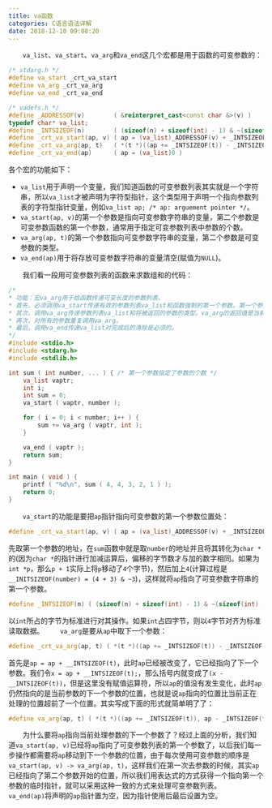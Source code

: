 ```yaml
---
title: va函数
categories: C语言语法详解
date: 2018-12-10 09:08:20
---
```

&emsp;&emsp;`va_list`、`va_start`、`va_arg`和`va_end`这几个宏都是用于函数的可变参数的：<!--more-->

``` cpp
/* stdarg.h */
#define va_start _crt_va_start
#define va_arg _crt_va_arg
#define va_end _crt_va_end

/* vadefs.h */
#define _ADDRESSOF(v)        ( &reinterpret_cast<const char &>(v) )
typedef char* va_list;
#define _INTSIZEOF(n)        ( (sizeof(n) + sizeof(int) - 1) & ~(sizeof(int) - 1) )
#define _crt_va_start(ap, v) ( ap = (va_list)_ADDRESSOF(v) + _INTSIZEOF(v) )
#define _crt_va_arg(ap, t)   ( *(t *)((ap += _INTSIZEOF(t)) - _INTSIZEOF(t)) )
#define _crt_va_end(ap)      ( ap = (va_list)0 )
```

各个宏的功能如下：

- `va_list`用于声明一个变量，我们知道函数的可变参数列表其实就是一个字符串，所以`va_list`才被声明为字符型指针，这个类型用于声明一个指向参数列表的字符型指针变量，例如`va_list ap; /* ap: arguement pointer */`。
- `va_start(ap, v)`的第一个参数是指向可变参数字符串的变量，第二个参数是可变参数函数的第一个参数，通常用于指定可变参数列表中参数的个数。
- `va_arg(ap, t)`的第一个参数指向可变参数字符串的变量，第二个参数是可变参数的类型。
- `va_end(ap)`用于将存放可变参数字符串的变量清空(赋值为`NULL`)。

&emsp;&emsp;我们看一段用可变参数列表的函数来求数组和的代码：

``` cpp
/*
* 功能：宏va_arg用于给函数传递可变长度的参数列表。
* 首先，必须调用va_start传递有效的参数列表va_list和函数强制的第一个参数。第一个参数代表将要传递的参数的个数。
* 其次，调用va_arg传递参数列表va_list和将被返回的参数的类型。va_arg的返回值是当前的参数。
* 再次，对所有的参数重复调用va_arg。
* 最后，调用va_end传递va_list对完成后的清除是必须的。
*/
#include <stdio.h>
#include <stdarg.h>
#include <stdlib.h>

int sum ( int number, ... ) { /* 第一个参数指定了参数的个数 */
    va_list vaptr;
    int i;
    int sum = 0;
    va_start ( vaptr, number );

    for ( i = 0; i < number; i++ ) {
        sum += va_arg ( vaptr, int );
    }

    va_end ( vaptr );
    return sum;
}

int main ( void ) {
    printf ( "%d\n", sum ( 4, 4, 3, 2, 1 ) );
    return 0;
}
```

&emsp;&emsp;`va_start`的功能是要把`ap`指针指向可变参数的第一个参数位置处：

``` cpp
#define _crt_va_start(ap, v) ( ap = (va_list)_ADDRESSOF(v) + _INTSIZEOF(v) )
```

先取第一个参数的地址，在`sum`函数中就是取`number`的地址并且将其转化为`char *`的(因为`char *`的指针进行加减运算后，偏移的字节数才与加的数字相同。如果为`int *p`，那么`p + 1`实际上将`p`移动了`4`个字节)，然后加上`4`(计算过程是`__INITSIZEOF(number) = (4 + 3) & ~3`)，这样就将`ap`指向了可变参数字符串的第一个参数。

``` cpp
#define _INTSIZEOF(n) ( (sizeof(n) + sizeof(int) - 1) & ~(sizeof(int) - 1) )
```

以`int`所占的字节为标准进行对其操作。如果`int`占四字节，则以`4`字节对齐为标准读取数据。
&emsp;&emsp;`va_arg`是要从`ap`中取下一个参数：

``` cpp
#define _crt_va_arg(ap, t) ( *(t *)((ap += _INTSIZEOF(t)) - _INTSIZEOF(t)) )
```

首先是`ap = ap + __INTSIZEOF(t)`，此时`ap`已经被改变了，它已经指向了下一个参数。我们令`x = ap + __INTSIZEOF(t);`，那么括号内就变成了`(x - __INTSIZEOF(t))`，但是这里没有赋值运算符，所以`ap`的值没有发生变化，此时`ap`仍然指向的是当前参数的下一个参数的位置，也就是说`ap`指向的位置比当前正在处理的位置超前了一个位置。其实写成下面的形式就简单明了了：

``` cpp
#define va_arg(ap, t) ( *(t *)((ap += _INTSIZEOF(t)), ap - _INTSIZEOF(t)) )
```

&emsp;&emsp;为什么要将`ap`指向当前处理参数的下一个参数了？经过上面的分析，我们知道`va_start(ap, v)`已经将`ap`指向了可变参数列表的第一个参数了，以后我们每一步操作都需要将`ap`移动到下一个参数的位置，由于每次使用可变参数的顺序是`va_start(ap, v) -> va_arg(ap, t)`，这样我们在第一次去参数的时候，其实`ap`已经指向了第二个参数开始的位置，所以我们用表达式的方式获得一个指向第一个参数的临时指针，就可以采用这种一致的方式来处理可变参数列表。
&emsp;&emsp;`va_end(ap)`将声明的`ap`指针置为空，因为指针使用后最后设置为空。